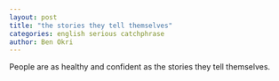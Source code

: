 ```yaml
---
layout: post
title: "the stories they tell themselves"
categories: english serious catchphrase
author: Ben Okri
---
```


People are as healthy and confident as the stories they tell themselves.
